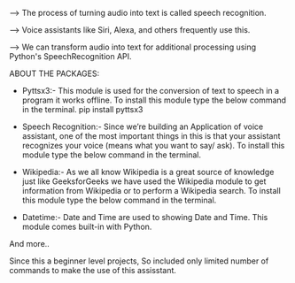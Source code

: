 --> The process of turning audio into text is called speech recognition.

--> Voice assistants like Siri, Alexa, and others frequently use this.

--> We can transform audio into text for additional processing using Python's SpeechRecognition API.

ABOUT THE PACKAGES:

* Pyttsx3:- This module is used for the conversion of text to speech in a program it works offline.
To install this module type the below command in the terminal.
pip install pyttsx3

* Speech Recognition:- Since we’re building an Application of voice assistant, one of the most important things in this is that your assistant recognizes your voice 
(means what you want to say/ ask). To install this module type the below command in the terminal.

* Wikipedia:- As we all know Wikipedia is a great source of knowledge just like GeeksforGeeks we have used the Wikipedia module to get information from Wikipedia 
or to perform a Wikipedia search. To install this module type the below command in the terminal.

* Datetime:- Date and Time are used to showing Date and Time. This module comes built-in with Python. 


And more..

Since this a beginner level projects, So included only limited number of commands to make the use of this assisstant.
